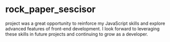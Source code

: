 # rock_paper_sescisor
project was a great opportunity to reinforce my JavaScript skills and explore advanced features of front-end development. I look forward to leveraging these skills in future projects and continuing to grow as a developer.
